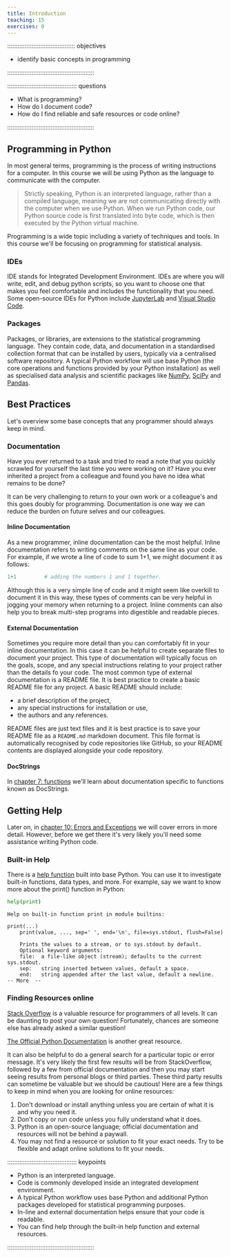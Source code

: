 ```yaml
---
title: Introduction
teaching: 15
exercises: 0
---
```


::::::::::::::::::::::::::::::::::::::: objectives

- identify basic concepts in programming

::::::::::::::::::::::::::::::::::::::::::::::::::

:::::::::::::::::::::::::::::::::::::::: questions

- What is programming?
- How do I document code?
- How do I find reliable and safe resources or code online?

::::::::::::::::::::::::::::::::::::::::::::::::::

## Programming in Python

In most general terms, programming is the process of writing instructions for a computer. In this course we will be using Python as the language to communicate with the computer.

> Strictly speaking, Python is an interpreted language, rather than a compiled language, meaning we are not communicating directly with the computer when we use Python. When we run Python code, our Python source code is first translated into byte code, which is then executed by the Python virtual machine.

Programming is a wide topic including a variety of techniques and tools. In this course we'll be focusing on programming for statistical analysis.

### IDEs

IDE stands for Integrated Development Environment. IDEs are where you will write, edit, and debug python scripts, so you want to choose one that makes you feel comfortable and includes the functionality that you need. Some open-source IDEs for Python include [JupyterLab](https://jupyter.org/) and [Visual Studio Code](https://code.visualstudio.com/docs/languages/python).

### Packages

Packages, or libraries, are extensions to the statistical programming language. They contain code, data, and documentation in a standardised collection format that can be installed by users, typically via a centralised software repository. A typical Python workflow will use base Python (the core operations and functions provided by your Python installation) as well as specialised data analysis and scientific packages like [NumPy](https://numpy.org/), [SciPy](https://scipy.org/) and [Pandas](https://pandas.pydata.org/).

## Best Practices

Let's overview some base concepts that any programmer should always keep in mind.

### Documentation

Have you ever returned to a task and tried to read a note that you quickly scrawled for yourself the last time you were working on it? Have you ever inherited a project from a colleague and found you have no idea what remains to be done?

It can be very challenging to return to your own work or a colleague's and this goes doubly for programming. Documentation is one way we can reduce the burden on future selves and our colleagues.

#### Inline Documentation

As a new programmer, inline documentation can be the most helpful. Inline documentation refers to writing comments on the same line as your code. For example, if we wrote a line of code to sum 1+1, we might document it as follows:

```python
1+1         # adding the numbers 1 and 1 together.
```

Although this is a very simple line of code and it might seem like overkill to document it in this way, these types of comments can be very helpful in jogging your memory when returning to a project. Inline comments can also help you to break multi-step programs into digestible and readable pieces.

#### External Documentation

Sometimes you require more detail than you can comfortably fit in your inline documentation. In this case it can be helpful to create separate files to document your project. This type of documentation will typically focus on the goals, scope, and any special instructions relating to your project rather than the details fo your code. The most common type of external documentation is a README file. It is best practice to create a basic README file for any project. A basic README should include:

- a brief description of the project,
- any special instructions for installation or use,
- the authors and any references.

README files are just text files and it is best practice is to save your README file as a `README.md` markdown document. This file format is automatically recognised by code repositories like GitHub, so your README contents are displayed alongside your code repository.

#### DocStrings

In [chapter 7: functions](07-functions.md) we'll learn about documentation specific to functions known as DocStrings.

## Getting Help

Later on, in [chapter 10: Errors and Exceptions](10-errors_exceptions.md) we will cover errors in more detail. However, before we get there it's very likely you'll need some assistance writing Python code.

### Built-in Help

There is a [help function](https://docs.python.org/3/library/functions.html#help) built into base Python. You can use it to investigate built-in functions, data types, and more. For example, say we want to know more about the print() function in Python:

```python
help(print)
```

```output
Help on built-in function print in module builtins:

print(...)
    print(value, ..., sep=' ', end='\n', file=sys.stdout, flush=False)

    Prints the values to a stream, or to sys.stdout by default.
    Optional keyword arguments:
    file:  a file-like object (stream); defaults to the current sys.stdout.
    sep:   string inserted between values, default a space.
    end:   string appended after the last value, default a newline.
-- More  --
```

### Finding Resources online

[Stack Overflow](https://stackoverflow.com/) is a valuable resource for programmers of all levels. It can be daunting to post your own question! Fortunately, chances are someone else has already asked a similar question!

[The Official Python Documentation](https://www.python.org/) is another great resource.

It can also be helpful to do a general search for a particular topic or error message. It's very likely the first few results will be from StackOverflow, followed by a few from official documentation and then you may start seeing results from personal blogs or third parties. These third party results can sometime be valuable but we should be cautious! Here are a few things to keep in mind when you are looking for online resources:

1. Don't download or install anything unless you are certain of what it is and why you need it.
2. Don't copy or run code unless you fully understand what it does.
3. Python is an open-source language; official documentation and resources will not be behind a paywall.
4. You may not find a resource or solution to fit your exact needs. Try to be flexible and adapt online solutions to fit your needs.



:::::::::::::::::::::::::::::::::::::::: keypoints

- Python is an interpreted language.
- Code is commonly developed inside an integrated development environment.
- A typical Python workflow uses base Python and additional Python packages developed for statistical programming purposes.
- In-line and external documentation helps ensure that your code is readable.
- You can find help through the built-in help function and external resources.

::::::::::::::::::::::::::::::::::::::::::::::::::



